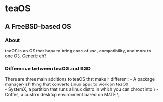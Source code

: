 # teaOS
## A FreeBSD-based OS
### About
teaOS is an OS that hope to bring ease of use, compatibility, and more to one OS. Generic eh?
### Difference between teaOS and BSD
There are three main additions to teaOS that make it different:
	- A package manager-ish thing that converts Linux apps to work on teaOS \
	- SystemX, a partition that runs a linux distro in which you can chroot into \ 
	- Coffee, a custom desktop environment based on MATE \
